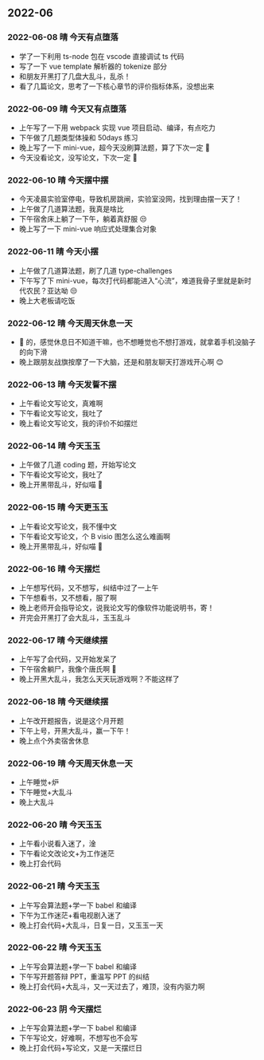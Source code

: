 ## 2022-06

### 2022-06-08 晴 今天有点堕落

- 学了一下利用 ts-node 包在 vscode 直接调试 ts 代码
- 写了一下 vue template 解析器的 tokenize 部分
- 和朋友开黑打了几盘大乱斗，乱杀！
- 看了几篇论文，思考了一下核心章节的评价指标体系，没想出来

### 2022-06-09 晴 今天又有点堕落

- 上午写了一下用 webpack 实现 vue 项目启动、编译，有点吃力
- 下午做了几题类型体操和 50days 练习
- 晚上写了一下 mini-vue，超今天没刷算法题，算了下次一定 🏴󠁧󠁢󠁥󠁮󠁧󠁿
- 今天没看论文，没写论文，下次一定 🏴󠁧󠁢󠁥󠁮󠁧󠁿

### 2022-06-10 晴 今天摆中摆

- 今天凌晨实验室停电，导致机房跳闸，实验室没网，找到理由摆一天了！
- 上午做了几道算法题，我真是啥比
- 下午宿舍床上躺了一下午，躺着真舒服 😒
- 晚上写了一下 mini-vue 响应式处理集合对象

### 2022-06-11 晴 今天小摆

- 上午做了几道算法题，刷了几道 type-challenges
- 下午写了下 mini-vue，每次打代码都能进入“心流”，难道我骨子里就是新时代农民？亚达呦 😒
- 晚上大老板请吃饭

### 2022-06-12 晴 今天周天休息一天

- 🐴 的，感觉休息日不知道干嘛，也不想睡觉也不想打游戏，就拿着手机没脑子的向下滑
- 晚上跟朋友战旗按摩了一下大脑，还是和朋友聊天打游戏开心啊 😊

### 2022-06-13 晴 今天发誓不摆

- 上午看论文写论文，真难啊
- 下午看论文写论文，我吐了
- 晚上看论文写论文，我的评价不如摆烂

### 2022-06-14 晴 今天玉玉

- 上午做了几道 coding 题，开始写论文
- 下午看论文写论文，我吐了
- 晚上开黑带乱斗，好似喵 🤑

### 2022-06-15 晴 今天更玉玉

- 上午看论文写论文，我不懂中文
- 下午看论文写论文，个 B visio 图怎么这么难画啊
- 晚上开黑带乱斗，好似喵 🤑

### 2022-06-16 晴 今天摆烂

- 上午想写代码，又不想写，纠结中过了一上午
- 下午想看书，又不想看，服了啊
- 晚上老师开会指导论文，说我论文写的像软件功能说明书，寄！
- 开完会开黑打了会大乱斗，玉玉乱斗

### 2022-06-17 晴 今天继续摆

- 上午写了会代码，又开始发呆了
- 下午宿舍躺尸，我像个唐氏啊 🤔
- 晚上开黑大乱斗，我怎么天天玩游戏啊？不能这样了

### 2022-06-18 晴 今天继续摆

- 上午改开题报告，说是这个月开题
- 下午上号，开黑大乱斗，赢一下午！
- 晚上点个外卖宿舍休息

### 2022-06-19 晴 今天周天休息一天

- 上午睡觉+炉
- 下午睡觉+大乱斗
- 晚上大乱斗

### 2022-06-20 晴 今天玉玉

- 上午看小说看入迷了，淦
- 下午看论文改论文+为工作迷茫
- 晚上打会代码

### 2022-06-21 晴 今天玉玉

- 上午写会算法题+学一下 babel 和编译
- 下午为工作迷茫+看电视剧入迷了
- 晚上打会代码+大乱斗，日复一日，又玉玉一天

### 2022-06-22 晴 今天玉玉

- 上午写会算法题+学一下 babel 和编译
- 下午写开题答辩 PPT，重温写 PPT 的纠结
- 晚上打会代码+大乱斗，又一天过去了，难顶，没有内驱力啊

### 2022-06-23 阴 今天摆烂

- 上午写会算法题+学一下 babel 和编译
- 下午写论文，好难啊，不想写也不会写
- 晚上打会代码+写论文，又是一天摆烂日
